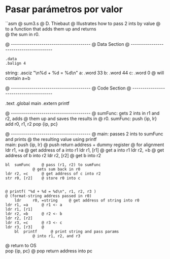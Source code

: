 # Pasar parámetros por valor

``asm
@  sum3.s
@  D. Thiebaut
@  Illustrates how to pass 2 ints by value
@  to a function that adds them up and returns	
@  the sum in r0.

@ ---------------------------------------
@	Data Section
@ ---------------------------------------
	
	.data
	.balign 4	
string: .asciz "\n%d + %d = %d\n"
a:	.word	33
b:	.word	44
c:	.word 	0		@ will contain a+b 
	
@ ---------------------------------------
@	Code Section
@ ---------------------------------------
	
.text
.global main
.extern printf

	
@ ---------------------------------------
@ sumFunc: gets 2 ints in r1 and r2, adds
@ 	them up and saves the results in
@	r0.	
sumFunc:
	push	{ip, lr}
	add	r0, r1, r2
	pop	{ip, pc}

@ ---------------------------------------
@ main: passes 2 ints to sumFunc and prints
@ the resulting value using printf	
main:   push 	{ip, lr}	@ push return address + dummy register
				@ for alignment
	ldr	r1, =a		@ get address of a into r1
	ldr	r1, [r1]	@ get a into r1
	ldr	r2, =b		@ get address of b into r2
	ldr	r2, [r2]	@ get b into r2

	bl	sumFunc		@ pass (r1, r2) to sumFunc
				@ gets sum back in r0
	ldr	r2, =c		@ get address of c into r2
	str	r0, [r2]	@ store r0 into c
	

	@ printf( "%d + %d = %d\n", r1, r2, r3 )
	@ (format-string address passed in r0)
        ldr 	r0, =string 	@ get address of string into r0
	ldr	r1, =a		@ r1 <- a
	ldr	r1, [r1]
	ldr	r2, =b		@ r2 <- b
	ldr	r2, [r2]
	ldr	r3, =c		@ r3 <- c
	ldr	r3, [r3]	@ 
        bl 	printf		@ print string and pass params
				@ into r1, r2, and r3

@ return to OS	
        pop 	{ip, pc}	@ pop return address into pc
```
